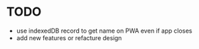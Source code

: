 # TODO

-   use indexedDB record to get name on PWA even if app closes
-   add new features or refacture design
